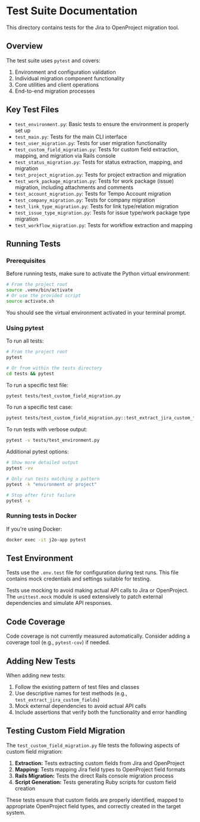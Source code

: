 # Test Suite Documentation

This directory contains tests for the Jira to OpenProject migration tool.

## Overview

The test suite uses `pytest` and covers:

1. Environment and configuration validation
2. Individual migration component functionality
3. Core utilities and client operations
4. End-to-end migration processes

## Key Test Files

- `test_environment.py`: Basic tests to ensure the environment is properly set up
- `test_main.py`: Tests for the main CLI interface
- `test_user_migration.py`: Tests for user migration functionality
- `test_custom_field_migration.py`: Tests for custom field extraction, mapping, and migration via Rails console
- `test_status_migration.py`: Tests for status extraction, mapping, and migration
- `test_project_migration.py`: Tests for project extraction and migration
- `test_work_package_migration.py`: Tests for work package (issue) migration, including attachments and comments
- `test_account_migration.py`: Tests for Tempo Account migration
- `test_company_migration.py`: Tests for company migration
- `test_link_type_migration.py`: Tests for link type/relation migration
- `test_issue_type_migration.py`: Tests for issue type/work package type migration
- `test_workflow_migration.py`: Tests for workflow extraction and mapping

## Running Tests

### Prerequisites

Before running tests, make sure to activate the Python virtual environment:

```bash
# From the project root
source .venv/bin/activate
# Or use the provided script
source activate.sh
```

You should see the virtual environment activated in your terminal prompt.

### Using pytest

To run all tests:

```bash
# From the project root
pytest

# Or from within the tests directory
cd tests && pytest
```

To run a specific test file:

```bash
pytest tests/test_custom_field_migration.py
```

To run a specific test case:

```bash
pytest tests/test_custom_field_migration.py::test_extract_jira_custom_fields
```

To run tests with verbose output:

```bash
pytest -v tests/test_environment.py
```

Additional pytest options:

```bash
# Show more detailed output
pytest -vv

# Only run tests matching a pattern
pytest -k "environment or project"

# Stop after first failure
pytest -x
```

### Running tests in Docker

If you're using Docker:

```bash
docker exec -it j2o-app pytest
```

## Test Environment

Tests use the `.env.test` file for configuration during test runs. This file contains mock credentials and settings suitable for testing.

Tests use mocking to avoid making actual API calls to Jira or OpenProject. The `unittest.mock` module is used extensively to patch external dependencies and simulate API responses.

## Code Coverage

Code coverage is not currently measured automatically. Consider adding a coverage tool (e.g., `pytest-cov`) if needed.

## Adding New Tests

When adding new tests:

1. Follow the existing pattern of test files and classes
2. Use descriptive names for test methods (e.g., `test_extract_jira_custom_fields`)
3. Mock external dependencies to avoid actual API calls
4. Include assertions that verify both the functionality and error handling

## Testing Custom Field Migration

The `test_custom_field_migration.py` file tests the following aspects of custom field migration:

1. **Extraction:** Tests extracting custom fields from Jira and OpenProject
2. **Mapping:** Tests mapping Jira field types to OpenProject field formats
3. **Rails Migration:** Tests the direct Rails console migration process
4. **Script Generation:** Tests generating Ruby scripts for custom field creation

These tests ensure that custom fields are properly identified, mapped to appropriate OpenProject field types, and correctly created in the target system.
